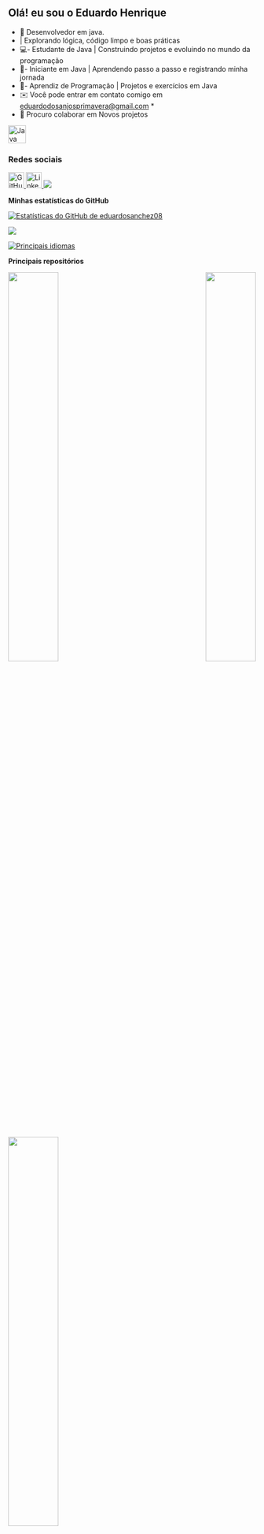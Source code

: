 ## Olá! eu sou o Eduardo Henrique 
 - 🚀 Desenvolvedor em java.
 - | Explorando lógica, código limpo e boas práticas
 - 💻- Estudante de Java | Construindo projetos e evoluindo no mundo da programação
 - 🌱- Iniciante em Java | Aprendendo passo a passo e registrando minha jornada
 - 🔧- Aprendiz de Programação | Projetos e exercícios em Java 
 - ✉️ Você pode entrar em contato comigo em [eduardodosanjosprimavera@gmail.com](mailto:eduardodosanjosprimavera@gmail.com) *
 -  👥 Procuro colaborar em Novos projetos

<p align="left">
<a href="https://www.oracle.com/java/" target="_blank" rel="noreferrer"><img src="https://raw.githubusercontent.com/danielcranney/readme-generator/main/public/icons/skills/java-colored.svg" alt="Java" title="Java" width="36" height="36" /></a>
</p>

### Redes sociais

<p align="left"> </p> <a href="https://www.github.com/eduardosanchez08" target="_blank" rel="noreferrer"> <picture> <source media="(prefers-color-scheme: dark)" srcset="https://raw.githubusercontent.com/danielcranney/readme-generator/main/public/icons/socials/github-dark.svg" /> <source media="(prefers-color-scheme: light)" srcset="https://raw.githubusercontent.com/danielcranney/readme-generator/main/public/icons/socials/github.svg" /> <img src="https://raw.githubusercontent.com/danielcranney/readme-generator/main/public/icons/socials/github.svg" width="32" height="32" alt="GitHub" title="GitHub" /> </picture> </a> <a href="https://www.linkedin.com/in/eduardo-henrique-sanchez-79832b387/" target="_blank" rel="noreferrer"> <picture> <source media="(prefers-color-scheme: dark)" srcset="https://raw.githubusercontent.com/danielcranney/readme-generator/main/public/icons/socials/linkedin-dark.svg" /> <source media="(prefers-color-scheme: light)" srcset="https://raw.githubusercontent.com/danielcranney/readme-generator/main/public/icons/socials/linkedin.svg" /> <img src="https://raw.githubusercontent.com/danielcranney/readme-generator/main/public/icons/socials/linkedin.svg" width="32" height="32" alt="LinkedIn" title="LinkedIn" /> </picture> </a>
<a href="https://www.github.com/eduardosanchez08" target="_blank" rel="noreferrer"><img src="https://img.shields.io/github/followers/eduardosanchez08?logo=github&style=for-the-badge&color=0891b2&labelColor=1c1917" /></a>


<b>Minhas estatísticas do GitHub</b>

<a href="http://www.github.com/eduardosanchez08"><img src="https://github-readme-stats.vercel.app/api?username=eduardosanchez08&show_icons=true&hide=&count_private=true&title_color=0891b2&text_color=ffffff&icon_color=0891b2&bg_color=1c1917&hide_border=true&show_icons=true" alt="Estatísticas do GitHub de eduardosanchez08" /></a>

<a href="http://www.github.com/eduardosanchez08"><img src="https://github-readme-streak-stats.herokuapp.com/?user=eduardosanchez08&stroke=ffffff&background=1c1917&ring=0891b2&fire=0891b2&currStreakNum=ffffff&currStreakLabel=0891b2&sideNums=ffffff&sideLabels=ffffff&dates=ffffff&hide_border=true" /></a>

<a href="https://github.com/eduardosanchez08" align="left"><img src="https://github-readme-stats.vercel.app/api/top-langs/?username=eduardosanchez08&langs_count=10&title_color=0891b2&text_color=ffffff&icon_color=0891b2&bg_color=1c1917&hide_border=true&locale=en&custom_title=Top%20%Languages" alt="Principais idiomas" /></a>

<b>Principais repositórios</b>

<div width="100%" align="center"> <a href="https://github.com/eduardosanchez08/https://github.com/eduardosanchez08/sistema-restaurante" align="left"><img align="left" width="45%" src="https://github-readme-stats.vercel.app/api/pin/?username=eduardosanchez08&repo=https://github.com/eduardosanchez08/sistema-restaurante&title_color=0891b2&text_color=ffffff&icon_color=0891b2&bg_color=1c1917&hide_border=true&locale=en" /></a> <a href="https://github.com/eduardosanchez08/calculadora-java" align="right"><img align="right" width="45%" src="https://github-readme-stats.vercel.app/api/pin/?username=eduardosanchez08&repo=calculadora-java&title_color=0891b2&text_color=ffffff&icon_color=0891b2&bg_color=1c1917&hide_border=true&locale=en" /></a></div><br /><br /><br /><br /><br /><br /><br />

<br /><br /><br /><br /><br />

<div width="100%" align="center"> <a href="https://github.com/eduardosanchez08/proj-1" align="left"><img align="left" width="45%" src="https://github-readme-stats.vercel.app/api/pin/?username=eduardosanchez08&repo=proj-1&title_color=0891b2&text_color=ffffff&icon_color=0891b2&bg_color=1c1917&hide_border=true&locale=en" /></a> </div>

